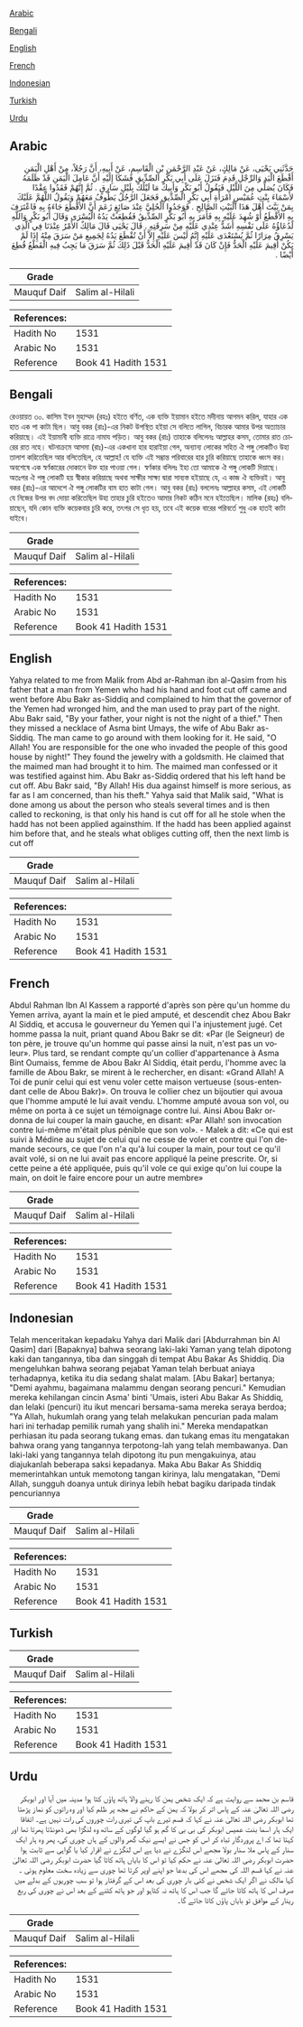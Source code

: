 [Arabic](#arabic)

[Bengali](#bengali)

[English](#english)

[French](#french)

[Indonesian](#indonesian)

[Turkish](#turkish)

[Urdu](#urdu)

## Arabic


<div dir="rtl" lang="ar" style={{fontSize:'larger',backgroundColor:'#f8f9fa',padding:20}}>
حَدَّثَنِي يَحْيَى، عَنْ مَالِكٍ، عَنْ عَبْدِ الرَّحْمَنِ بْنِ الْقَاسِمِ، عَنْ أَبِيهِ، أَنَّ رَجُلاً، مِنْ أَهْلِ الْيَمَنِ أَقْطَعَ الْيَدِ وَالرِّجْلِ قَدِمَ فَنَزَلَ عَلَى أَبِي بَكْرٍ الصِّدِّيقِ فَشَكَا إِلَيْهِ أَنَّ عَامِلَ الْيَمَنِ قَدْ ظَلَمَهُ فَكَانَ يُصَلِّي مِنَ اللَّيْلِ فَيَقُولُ أَبُو بَكْرٍ وَأَبِيكَ مَا لَيْلُكَ بِلَيْلِ سَارِقٍ ‏.‏ ثُمَّ إِنَّهُمْ فَقَدُوا عِقْدًا لأَسْمَاءَ بِنْتِ عُمَيْسٍ امْرَأَةِ أَبِي بَكْرٍ الصِّدِّيقِ فَجَعَلَ الرَّجُلُ يَطُوفُ مَعَهُمْ وَيَقُولُ اللَّهُمَّ عَلَيْكَ بِمَنْ بَيَّتَ أَهْلَ هَذَا الْبَيْتِ الصَّالِحِ ‏.‏ فَوَجَدُوا الْحُلِيَّ عِنْدَ صَائِغٍ زَعَمَ أَنَّ الأَقْطَعَ جَاءَهُ بِهِ فَاعْتَرَفَ بِهِ الأَقْطَعُ أَوْ شُهِدَ عَلَيْهِ بِهِ فَأَمَرَ بِهِ أَبُو بَكْرٍ الصِّدِّيقُ فَقُطِعَتْ يَدُهُ الْيُسْرَى وَقَالَ أَبُو بَكْرٍ وَاللَّهِ لَدُعَاؤُهُ عَلَى نَفْسِهِ أَشَدُّ عِنْدِي عَلَيْهِ مِنْ سَرِقَتِهِ ‏.‏ قَالَ يَحْيَى قَالَ مَالِكٌ الأَمْرُ عِنْدَنَا فِي الَّذِي يَسْرِقُ مِرَارًا ثُمَّ يُسْتَعْدَى عَلَيْهِ إِنَّهُ لَيْسَ عَلَيْهِ إِلاَّ أَنْ تُقْطَعَ يَدُهُ لِجَمِيعِ مَنْ سَرَقَ مِنْهُ إِذَا لَمْ يَكُنْ أُقِيمَ عَلَيْهِ الْحَدُّ فَإِنْ كَانَ قَدْ أُقِيمَ عَلَيْهِ الْحَدُّ قَبْلَ ذَلِكَ ثُمَّ سَرَقَ مَا يَجِبُ فِيهِ الْقَطْعُ قُطِعَ أَيْضًا ‏.‏
</div>
<div style={{backgroundColor:'#f8f9fa',padding:20, marginBottom: 10}}><table> <thead> <tr> <th>Grade</th> <th></th> </tr> </thead> <tbody> <tr><td>Mauquf Daif</td><td>Salim al-Hilali</td></tr></tbody></table><table> <thead> <tr> <th>References:</th> <th></th> </tr> </thead> <tbody><tr><td>Hadith No</td><td>1531</td></tr><tr><td>Arabic No</td><td>1531</td></tr><tr><td>Reference</td><td>Book 41 Hadith 1531</td></tr></tbody></table></div>

## Bengali


<div dir="ltr" lang="bn" style={{fontSize:'larger',backgroundColor:'#f8f9fa',padding:20}}>
রেওয়ায়ত ৩০. কাসিম ইবন মুহাম্মদ (রহঃ) হইতে বর্ণিত, এক ব্যক্তি ইয়ামান হইতে মদীনায় আগমন করিল, যাহার এক হাত এক পা কাটা ছিল। আবু বকর (রাঃ)-এর নিকট উপস্থিত হইয়া সে বলিতে লাগিল, বিচারক আমার উপর অত্যাচার করিয়াছে। এই ইয়ামানী ব্যক্তি রাত্রে নামায পড়িত। আবু বকর (রাঃ) তাহাকে বলিলেনঃ আল্লাহর কসম, তোমার রাত চোরের রাত নহে। ঘটনাক্রমে আসমা (রাঃ)-এর একখানা হার হারাইয়া গেল, অন্যান্য লোকের সহিত ঐ পঙ্গু লোকটিও উহা তালাশ করিতেছিল আর বলিতেছিল, হে আল্লাহ! যে ব্যক্তি এই সম্ভ্রান্ত পরিবারের হার চুরি করিয়াছে তাহাকে ধ্বংস কর। অবশেষে এক স্বর্ণকারের দোকানে উক্ত হার পাওয়া গেল। স্বর্ণকার বলিলঃ ইহা তো আমাকে ঐ পঙ্গু লোকটি দিয়াছে। অতঃপর ঐ পঙ্গু লোকটি হয় স্বীকার করিয়াছে অথবা সাক্ষীর সাক্ষ্য দ্বারা সাব্যস্ত হইয়াছে যে, এ কাজ ঐ ব্যক্তিরই। আবু বকর (রাঃ)-এর আদেশে ঐ পঙ্গু লোকটির বাম হাত কাটা গেল। আবু বকর (রাঃ) বললেনঃ আল্লাহর কসম, এই লোকটি যে নিজের উপর বদ দোয়া করিতেছিল উহা তাহার চুরি হইতেও আমার নিকট কঠিন মনে হইতেছিল। মালিক (রহঃ) বলিয়াছেন, যদি কোন ব্যক্তি কয়েকবার চুরি করে, তৎপর সে ধৃত হয়, তবে এই কয়েক বারের পরিবর্তে শুধু এক হাতই কাটা যাইবে।
</div>
<div style={{backgroundColor:'#f8f9fa',padding:20, marginBottom: 10}}><table> <thead> <tr> <th>Grade</th> <th></th> </tr> </thead> <tbody> <tr><td>Mauquf Daif</td><td>Salim al-Hilali</td></tr></tbody></table><table> <thead> <tr> <th>References:</th> <th></th> </tr> </thead> <tbody><tr><td>Hadith No</td><td>1531</td></tr><tr><td>Arabic No</td><td>1531</td></tr><tr><td>Reference</td><td>Book 41 Hadith 1531</td></tr></tbody></table></div>

## English


<div dir="ltr" lang="en" style={{fontSize:'larger',backgroundColor:'#f8f9fa',padding:20}}>
Yahya related to me from Malik from Abd ar-Rahman ibn al-Qasim from his father that a man from Yemen who had his hand and foot cut off came and went before Abu Bakr as-Siddiq and complained to him that the governor of the Yemen had wronged him, and the man used to pray part of the night. Abu Bakr said, "By your father, your night is not the night of a thief." Then they missed a necklace of Asma bint Umays, the wife of Abu Bakr as-Siddiq. The man came to go around with them looking for it. He said, "O Allah! You are responsible for the one who invaded the people of this good house by night!" They found the jewelry with a goldsmith. He claimed that the maimed man had brought it to him. The maimed man confessed or it was testified against him. Abu Bakr as-Siddiq ordered that his left hand be cut off. Abu Bakr said, "By Allah! His dua against himself is more serious, as far as I am concerned, than his theft." Yahya said that Malik said, "What is done among us about the person who steals several times and is then called to reckoning, is that only his hand is cut off for all he stole when the hadd has not been applied againsthim. If the hadd has been applied against him before that, and he steals what obliges cutting off, then the next limb is cut off
</div>
<div style={{backgroundColor:'#f8f9fa',padding:20, marginBottom: 10}}><table> <thead> <tr> <th>Grade</th> <th></th> </tr> </thead> <tbody> <tr><td>Mauquf Daif</td><td>Salim al-Hilali</td></tr></tbody></table><table> <thead> <tr> <th>References:</th> <th></th> </tr> </thead> <tbody><tr><td>Hadith No</td><td>1531</td></tr><tr><td>Arabic No</td><td>1531</td></tr><tr><td>Reference</td><td>Book 41 Hadith 1531</td></tr></tbody></table></div>

## French


<div dir="ltr" lang="fr" style={{fontSize:'larger',backgroundColor:'#f8f9fa',padding:20}}>
Abdul Rahman Ibn Al Kassem a rapporté d'après son père qu'un homme du Yemen arriva, ayant la main et le pied amputé, et descendit chez Abou Bakr Al Siddiq, et accusa le gouverneur du Yemen qui l'a injustement jugé. Cet homme passa la nuit, priant quand Abou Bakr se dit: «Par (le Seigneur) de ton père, je trouve qu'un homme qui passe ainsi la nuit, n'est pas un voleur». Plus tard, se rendant compte qu'un collier d'appartenance à Asma Bint Oumaiss, femme de Abou Bakr Al Siddiq, était perdu, l'homme avec la famille de Abou Bakr, se mirent à le rechercher, en disant: «Grand Allah! A Toi de punir celui qui est venu voler cette maison vertueuse (sous-entendant celle de Abou Bakr)». On trouva le collier chez un bijoutier qui avoua que l'homme amputé le lui avait vendu. L'homme amputé avoua son vol, ou même on porta à ce sujet un témoignage contre lui. Ainsi Abou Bakr ordonna de lui couper la main gauche, en disant: «Par Allah! son invocation contre lui-même m'était plus pénible que son vol». - Malek a dit: «Ce qui est suivi à Médine au sujet de celui qui ne cesse de voler et contre qui l'on demande secours, ce que l'on n'a qu'à lui couper la main, pour tout ce qu'il avait volé, si on ne lui avait pas encore appliqué la peine prescrite. Or, si cette peine a été appliquée, puis qu'il vole ce qui exige qu'on lui coupe la main, on doit le faire encore pour un autre membre»
</div>
<div style={{backgroundColor:'#f8f9fa',padding:20, marginBottom: 10}}><table> <thead> <tr> <th>Grade</th> <th></th> </tr> </thead> <tbody> <tr><td>Mauquf Daif</td><td>Salim al-Hilali</td></tr></tbody></table><table> <thead> <tr> <th>References:</th> <th></th> </tr> </thead> <tbody><tr><td>Hadith No</td><td>1531</td></tr><tr><td>Arabic No</td><td>1531</td></tr><tr><td>Reference</td><td>Book 41 Hadith 1531</td></tr></tbody></table></div>

## Indonesian


<div dir="ltr" lang="id" style={{fontSize:'larger',backgroundColor:'#f8f9fa',padding:20}}>
Telah menceritakan kepadaku Yahya dari Malik dari [Abdurrahman bin Al Qasim] dari [Bapaknya] bahwa seorang laki-laki Yaman yang telah dipotong kaki dan tangannya, tiba dan singgah di tempat Abu Bakar As Shiddiq. Dia mengeluhkan bahwa seorang pejabat Yaman telah berbuat aniaya terhadapnya, ketika itu dia sedang shalat malam. [Abu Bakar] bertanya; "Demi ayahmu, bagaimana malammu dengan seorang pencuri." Kemudian mereka kehilangan cincin Asma' binti 'Umais, isteri Abu Bakar As Shiddiq, dan lelaki (pencuri) itu ikut mencari bersama-sama mereka seraya berdoa; "Ya Allah, hukumlah orang yang telah melakukan pencurian pada malam hari ini terhadap pemilik rumah yang shalih ini." Mereka mendapatkan perhiasan itu pada seorang tukang emas. dan tukang emas itu mengatakan bahwa orang yang tangannya terpotong-lah yang telah membawanya. Dan laki-laki yang tangannya telah dipotong itu pun mengakuinya, atau diajukanlah beberapa saksi kepadanya. Maka Abu Bakar As Shiddiq memerintahkan untuk memotong tangan kirinya, lalu mengatakan, "Demi Allah, sungguh doanya untuk dirinya lebih hebat bagiku daripada tindak pencuriannya
</div>
<div style={{backgroundColor:'#f8f9fa',padding:20, marginBottom: 10}}><table> <thead> <tr> <th>Grade</th> <th></th> </tr> </thead> <tbody> <tr><td>Mauquf Daif</td><td>Salim al-Hilali</td></tr></tbody></table><table> <thead> <tr> <th>References:</th> <th></th> </tr> </thead> <tbody><tr><td>Hadith No</td><td>1531</td></tr><tr><td>Arabic No</td><td>1531</td></tr><tr><td>Reference</td><td>Book 41 Hadith 1531</td></tr></tbody></table></div>

## Turkish


<div dir="ltr" lang="tr" style={{fontSize:'larger',backgroundColor:'#f8f9fa',padding:20}}>

</div>
<div style={{backgroundColor:'#f8f9fa',padding:20, marginBottom: 10}}><table> <thead> <tr> <th>Grade</th> <th></th> </tr> </thead> <tbody> <tr><td>Mauquf Daif</td><td>Salim al-Hilali</td></tr></tbody></table><table> <thead> <tr> <th>References:</th> <th></th> </tr> </thead> <tbody><tr><td>Hadith No</td><td>1531</td></tr><tr><td>Arabic No</td><td>1531</td></tr><tr><td>Reference</td><td>Book 41 Hadith 1531</td></tr></tbody></table></div>

## Urdu


<div dir="rtl" lang="ur" style={{fontSize:'larger',backgroundColor:'#f8f9fa',padding:20}}>
قاسم بن محمد سے روایت ہے کہ ایک شخص یمن کا رہنے والا ہاتھ پاؤں کٹا ہوا مدینہ میں آیا اور ابوبکر رضی اللہ تعالیٰ عنہ کے پاس اتر کر بولا کہ یمن کے حاکم نے مجھ پر ظلم کیا اور وہ راتوں کو نماز پڑھتا تھا ابوبکر رضی اللہ تعالیٰ عنہ نے کہا کہ قسم تیرے باپ کی تیری رات چوروں کی رات نہیں ہے۔ اتفاقا ایک ہار اسما بنت عمیس ابوبکر کی بی بی کا گم ہو گیا لوگوں کے ساتھ وہ لنگڑا بھی ڈھونڈتا پھرتا تھا اور کہتا تھا کہ اے پروردگار تباہ کر اس کو جس نے ایسے نیک گھر والوں کے ہاں چوری کی، پھر وہ ہار ایک سنار کے پاس ملا سنار بولا مجھے اس لنگڑے نے دیا ہے اس لنگڑے نے اقرار کیا یا گواہی سے ثابت ہوا حضرت ابوبکر رضی اللہ تعالیٰ عنہ نے حکم کیا تو اس کا بایاں ہاتھ کاٹا گیا حضرت ابوبکر رضی اللہ تعالیٰ عنہ نے کہا قسم اللہ کی مجھے اس کی بدعا جو اپنے اوپر کرتا تھا چوری سے زیادہ سخت معلوم ہوئی ۔ کہا مالک نے اگر ایک شخص نے کئی بار چوری کی بعد اس کے گرفتار ہوا تو سب چوریوں کے بدلے میں صرف اس کا ہاتھ کاٹا جائے گا جب اس کا ہاتھ نہ کٹاہو اور جو ہاتھ کٹنے کے بعد اس نے چوری کی ربع رینار کے موافق تو بایاں پاؤں کاٹا جائے گا۔
</div>
<div style={{backgroundColor:'#f8f9fa',padding:20, marginBottom: 10}}><table> <thead> <tr> <th>Grade</th> <th></th> </tr> </thead> <tbody> <tr><td>Mauquf Daif</td><td>Salim al-Hilali</td></tr></tbody></table><table> <thead> <tr> <th>References:</th> <th></th> </tr> </thead> <tbody><tr><td>Hadith No</td><td>1531</td></tr><tr><td>Arabic No</td><td>1531</td></tr><tr><td>Reference</td><td>Book 41 Hadith 1531</td></tr></tbody></table></div>